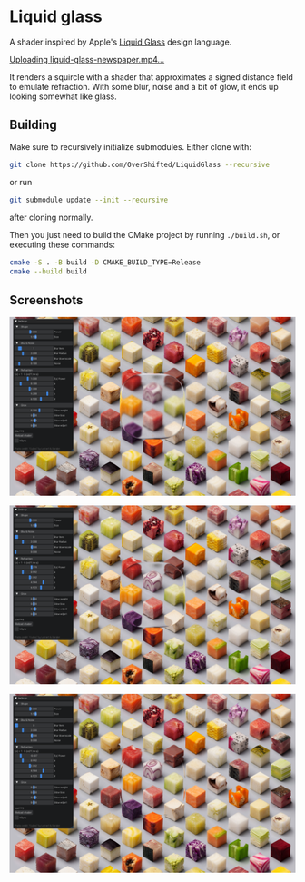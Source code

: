 # Liquid glass

A shader inspired by Apple's [Liquid Glass](https://en.wikipedia.org/wiki/Liquid_Glass) design language. 

[Uploading liquid-glass-newspaper.mp4…](https://github.com/user-attachments/assets/ce061ae0-5e8b-4852-a6ee-048c57d392aa)

It renders a squircle with a shader that approximates a signed distance field to
emulate refraction. With some blur, noise and a bit of glow, it ends up looking
somewhat like glass.

## Building
Make sure to recursively initialize submodules. Either clone with:
```sh
git clone https://github.com/OverShifted/LiquidGlass --recursive
```
or run
```sh
git submodule update --init --recursive
```
after cloning normally.

Then you just need to build the CMake project by running `./build.sh`, or executing these commands:
```sh
cmake -S . -B build -D CMAKE_BUILD_TYPE=Release
cmake --build build
```

## Screenshots
![Full effect](https://raw.githubusercontent.com/OverShifted/LiquidGlass/refs/heads/master/assets/showcase/full.png)

![Just refraction](https://raw.githubusercontent.com/OverShifted/LiquidGlass/refs/heads/master/assets/showcase/just-refraction.png)

![Just refraction, but inverted](https://raw.githubusercontent.com/OverShifted/LiquidGlass/refs/heads/master/assets/showcase/just-refraction-inverted.png)
